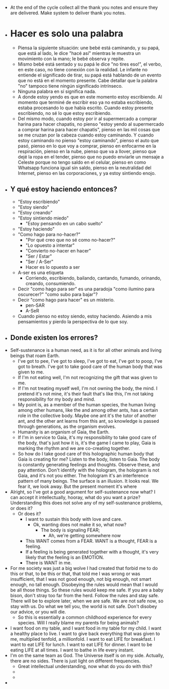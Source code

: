 - At the end of the cycle collect all the thank you notes and ensure they are delivered. Make system to deliver thank you notes.
- # Hacer es solo una palabra
	- Piensa la siguiente situación: une bebé está caminando, y su papá, que está al lado, le dice "hacé así" mientras le muestra un movimiento con la mano; le bebé observa y repite.
	- Mismo bebé está sentado y su papá le dice "no tires eso!", el verbo, en este caso, no tiene conexión con la realidad. Le infante no entiende el significado de tirar, su papá está hablando de un evento que no está en el momento presente. Cabe detallar que la palabra "no" tampoco tiene ningún significado intrínseco.
	- Ninguna palabra en sí significa nada.
	- A donde estoy yendo es que en este momento estoy escribiendo. Al momento que terminé de escribir eso ya no estaba escribiendo, estaba procesando lo que había escrito. Cuando estoy presente escribiendo, no sé lo que estoy escribiendo.
	- Del mismo modo, cuando estoy por ir al supermercado a comprar harina para hacer chapatis, no pienso "estoy yendo al supermercado a comprar harina para hacer chapatis", pienso en las mil cosas que se me cruzan por la cabeza cuando estoy caminando. Y cuando estoy caminando no pienso "estoy caminando", pienso el auto que pasó, pienso en lo que voy a comprar, pienso en enfocarme en la respiración, pienso en la nube, pienso que va a llover, pienso que dejé la ropa en el tender, pienso que no puedo enviarle un mensaje a Celeste porque no tengo saldo en el celular,  pienso en como Whatsapp funciona igual sin saldo, pienso en la neutralidad del Internet, pienso en las corporaciones, y ya estoy sintiendo enojo.
- ## Y qué estoy haciendo entonces?
	- "Estoy escribiendo"
	- "Estoy siendo"
	- "Estoy creando"
	- "Estoy sintiendo miedo"
		- "Estoy pensando en un cabo suelto"
	- "Estoy haciendo"
	- "Como hago para no-hacer?"
		- "Por qué creo que no sé como no-hacer?"
		- "Lo opuesto a intentar"
		- "Convierto no-hacer en hacer"
		- "Ser / Estar"
		- "Ser / A-Ser"
		- Hacer es lo opuesto a ser
	- A-ser es una etiqueta
		- Corriendo, escribiendo, bailando, cantando, fumando, orinando, creando, consumiendo.
	- Decir "como hago para ser" es una paradoja "como ilumino para oscurecer?" "como subo para bajar"?
	- Decir "como hago para hacer" es un misterio.
		- pen-SAR
		- A-SeR
	- Cuando pienso no estoy siendo, estoy haciendo. Asiendo a mis pensamientos y pierdo la perspectiva de lo que soy.
- ## Donde existen los errores?
- Self-sustenance is a human need, as it is for all other animals and living beings that roam Earth.
	- I've got to pee, I've got to sleep, I've got to eat, I've got to poop, I've got to breath. I've got to take good care of the human body that was given to me.
	- If I'm not eating well, I'm not recognizing the gift that was given to me.
	- If I'm not treating myself well, I'm not owning the body, the mind. I pretend it's not mine, it's their fault that's like this, I'm not taking responsibility for my body and mind.
	- My point is, as a member of the human species, the human living among other humans, like the and among other ants, has a certain role in the collective body. Maybe one ant it's the tutor of another ant, and the other ant learns from this ant, so knowledge is passed through generations, as the organism evolves.
	- Humanity is an organism of Gaia, the Earth.
	- If I'm in service to Gaia, it's my responsibility to take good care of the body, that's just how it is, it's the game I came to play, Gaia is marking the rhythm and we are co-creating together.
	- So how do I take good care of this holographic human body that Gaia is creating for me? Listen to the body, listen to Gaia. The body is constantly generating feelings and thoughts. Observe these, and pay attention. Don't identify with the hologram, the hologram is not Gaia, and it's not you either. The hologram it's an interference pattern of many beings. The surface is an illusion. It looks real. We fear it, we look away. But the present moment it's where
- Alright, so I've got a good argument for self-sustenance now what? I can accept it intellectually, hooray, what do you want a prize? Understanding this does not solve any of my self-sustenance problems, or does it?
	- Or does it?
		- I want to sustain this body with love and care.
			- Ok, wanting does not make it so, what now?
				- The body is signaling FEAR;
					- Ah, we're getting somewhere now
		- This WANT comes from a FEAR. WANT is a thought, FEAR is a feeling.
		- If a feeling is being generated together with a thought, it's very likely that the feeling is an EMOTION.
		- There is WANT in me.
- For me society was just a big wolve I had created that forbid me to do this or that, to be this or that, that told me I was wrong or was insufficient, that I was not good enough, not big enough, not smart enough, no tall enough. Disobeying the rules would mean that I would be all those things. So these rules would keep me safe. If you are a baby bison, don't stray too far from the herd. Follow the rules and stay safe. There will be to explore later, when we are safe. We are not safe now, so stay with us. Do what we tell you, the world is not safe. Don't disobey our advice, or you will die.
	- So this is essentially a common childhood experience for every species. Will I really blame my parents for being animals?
- I want food on my table, and I want food in my table for my child. I want a healthy place to live. I want to give back everything that was given to me, multiplied tenfold, a millionfold. I want to eat LIFE for breakfast. I want to eat LIFE for lunch. I want to eat LIFE for dinner. I want to be eating LIFE at all times. I want to bathe in life every instant.
- I'm on the same team as God. The Universe itself is on my side. Actually, there are no sides. There is just light on different frequencies.
	- Great intellectual understanding, now what do you do with this?
	-
	-
-